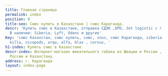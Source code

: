 ```yaml
---
title: Главная страница
permalink: index
position: 0
title-seo: Снюс купить в Казахстане | снюс Караганда.
descr: 'Купить снюс в Казахстане, отправка СДЭК ,DPD, Jet logistic с г. Караганда.
  В наличии: Siberia, Lyft, Odens и другие'
Key: 'снюс Казахстан, снюс купить, снюс, snus, снюс Караганда, siberia, odens, thunder,
  killa, nicopods, arqa, alfa, blax , corvus, '
h1-index: Купить снюс в Казахстане
descr-index: Интернет-магазин жевательного табака из Швеции и России , доставка по
  России и Казахстану.
address: г. Караганда
layout: index-page
---
```


